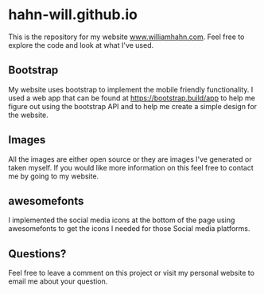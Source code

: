 # hahn-will.github.io
This is the repository for my website www.williamhahn.com. Feel free to explore the code and look at what I've used.
## Bootstrap
My website uses bootstrap to implement the mobile friendly functionality. I used a web app that can be found at https://bootstrap.build/app to help me figure out using the bootstrap API and to help me create a simple design for the website.
## Images
All the images are either open source or they are images I've generated or taken myself. If you would like more information on this feel free to contact me by going to my website.
## awesomefonts
I implemented the social media icons at the bottom of the page using awesomefonts to get the icons I needed for those Social media platforms.
## Questions?
Feel free to leave a comment on this project or visit my personal website to email me about your question.

